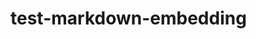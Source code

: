 # test-markdown-embedding

<script>
    // Your JavaScript code here
    console.log("Hello from JavaScript!");
    </script>
